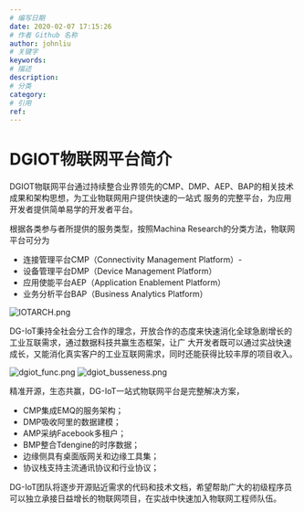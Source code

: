 ```yaml
---
# 编写日期
date: 2020-02-07 17:15:26
# 作者 Github 名称
author: johnliu
# 关键字
keywords:
# 描述
description:
# 分类
category: 
# 引用
ref:
---
```


# DGIOT物联网平台简介

   DGIOT物联网平台通过持续整合业界领先的CMP、DMP、AEP、BAP的相关技术成果和架构思想，为工业物联网用户提供快速的一站式
   服务的完整平台，为应用开发者提供简单易学的开发者平台。
   
   根据各类参与者所提供的服务类型，按照Machina Research的分类方法，物联网平台可分为
   - 连接管理平台CMP（Connectivity Management Platform）-
   - 设备管理平台DMP（Device Management Platform）
   - 应用使能平台AEP（Application Enablement Platform）
   - 业务分析平台BAP（Business Analytics Platform）
  

  ![IOTARCH.png](http://dgiot-1253666439.cos.ap-shanghai-fsi.myqcloud.com/shuwa_tech/zh/backend/dgiot/IOTARCH.png)
  
   DG-IoT秉持全社会分工合作的理念，开放合作的态度来快速消化全球急剧增长的工业互联需求，通过数据科技共赢生态框架，让广
   大开发者既可以通过实战快速成长，又能消化真实客户的工业互联网需求，同时还能获得比较丰厚的项目收入。
  
 
  ![dgiot_func.png](http://dgiot-1253666439.cos.ap-shanghai-fsi.myqcloud.com/shuwa_tech/zh/backend/dgiot/dgiot_func.png)
  ![dgiot_busseness.png](http://dgiot-1253666439.cos.ap-shanghai-fsi.myqcloud.com/shuwa_tech/zh/backend/dgiot/dgiot_busseness.png)
   
   精准开源，生态共赢，DG-IoT一站式物联网平台是完整解决方案，
   - CMP集成EMQ的服务架构；
   - DMP吸收阿里的数据建模；
   - AMP采纳Facebook多租户；
   - BMP整合Tdengine的时序数据；
   - 边缘侧具有桌面版网关和边缘工具集；
   - 协议栈支持主流通讯协议和行业协议；
   
   DG-IoT团队将逐步开源贴近需求的代码和技术文档，希望帮助广大的初级程序员可以独立承接日益增长的物联网项目，在实战中快速加入物联网工程师队伍。
